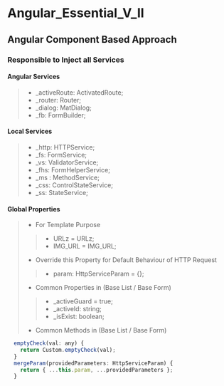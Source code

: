 # Angular_Essential_V_II
## Angular Component Based Approach
### Responsible to Inject all Services 
#### Angular Services
> * _activeRoute: ActivatedRoute;
> * _router: Router;
> * _dialog: MatDialog;
> * _fb: FormBuilder;
#### Local Services
> * _http: HTTPService;
> * _fs: FormService;
> * _vs: ValidatorService;
> * _fhs: FormHelperService;
> * _ms : MethodService;
> * _css: ControlStateService;
> * _ss: StateService;
#### Global Properties 
> * For Template Purpose
> > * URLz = URLz;
> > * IMG_URL = IMG_URL; 
> * Override this Property for Default Behaviour of HTTP Request
> > * param: HttpServiceParam = {}; 
> * Common Properties in (Base List / Base Form) 
> > * _activeGuard = true;
> > * _activeId: string;
> > * _isExist: boolean;
> * Common Methods in (Base List / Base Form) 
```javascript
  emptyCheck(val: any) {
    return Custom.emptyCheck(val);
  }
  mergeParam(providedParameters: HttpServiceParam) {
    return { ...this.param, ...providedParameters };
  }